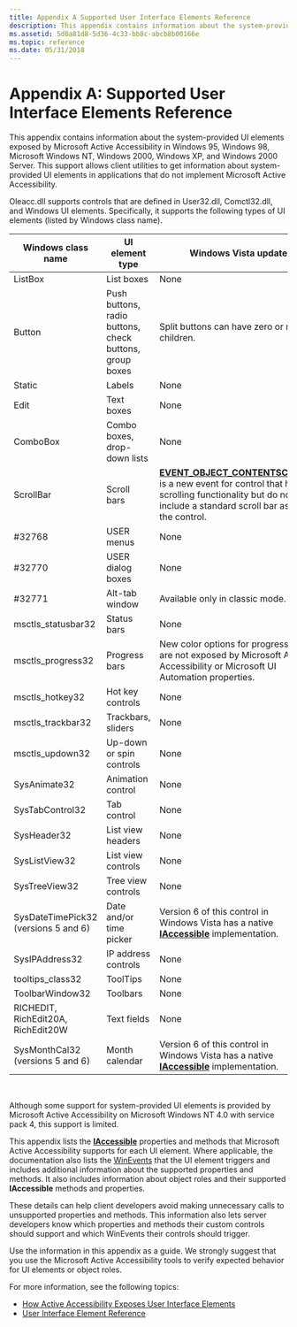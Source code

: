 ```yaml
---
title: Appendix A Supported User Interface Elements Reference
description: This appendix contains information about the system-provided UI elements exposed by Microsoft Active Accessibility in Windows 95, Windows 98, Microsoft Windows NT, Windows 2000, Windows XP, and Windows 2000 Server.
ms.assetid: 5d0a81d8-5d36-4c33-bb8c-abcb8b00166e
ms.topic: reference
ms.date: 05/31/2018
---
```


# Appendix A: Supported User Interface Elements Reference

This appendix contains information about the system-provided UI elements exposed by Microsoft Active Accessibility in Windows 95, Windows 98, Microsoft Windows NT, Windows 2000, Windows XP, and Windows 2000 Server. This support allows client utilities to get information about system-provided UI elements in applications that do not implement Microsoft Active Accessibility.

Oleacc.dll supports controls that are defined in User32.dll, Comctl32.dll, and Windows UI elements. Specifically, it supports the following types of UI elements (listed by Windows class name).



| Windows class name                   | UI element type                                         | Windows Vista updates                                                                                                                                                                                                |
|--------------------------------------|---------------------------------------------------------|----------------------------------------------------------------------------------------------------------------------------------------------------------------------------------------------------------------------|
| ListBox                              | List boxes                                              | None                                                                                                                                                                                                                 |
| Button                               | Push buttons, radio buttons, check buttons, group boxes | Split buttons can have zero or more children.                                                                                                                                                                        |
| Static                               | Labels                                                  | None                                                                                                                                                                                                                 |
| Edit                                 | Text boxes                                              | None                                                                                                                                                                                                                 |
| ComboBox                             | Combo boxes, drop-down lists                            | None                                                                                                                                                                                                                 |
| ScrollBar                            | Scroll bars                                             | [**EVENT\_OBJECT\_CONTENTSCROLLED**](event-constants.md) is a new event for control that have scrolling functionality but do not include a standard scroll bar as part of the control. |
| \#32768                              | USER menus                                              | None                                                                                                                                                                                                                 |
| \#32770                              | USER dialog boxes                                       | None                                                                                                                                                                                                                 |
| \#32771                              | Alt-tab window                                          | Available only in classic mode.                                                                                                                                                                                      |
| msctls\_statusbar32                  | Status bars                                             | None                                                                                                                                                                                                                 |
| msctls\_progress32                   | Progress bars                                           | New color options for progress bars are not exposed by Microsoft Active Accessibility or Microsoft UI Automation properties.                                                                                         |
| msctls\_hotkey32                     | Hot key controls                                        | None                                                                                                                                                                                                                 |
| msctls\_trackbar32                   | Trackbars, sliders                                      | None                                                                                                                                                                                                                 |
| msctls\_updown32                     | Up-down or spin controls                                | None                                                                                                                                                                                                                 |
| SysAnimate32                         | Animation control                                       | None                                                                                                                                                                                                                 |
| SysTabControl32                      | Tab control                                             | None                                                                                                                                                                                                                 |
| SysHeader32                          | List view headers                                       | None                                                                                                                                                                                                                 |
| SysListView32                        | List view controls                                      | None                                                                                                                                                                                                                 |
| SysTreeView32                        | Tree view controls                                      | None                                                                                                                                                                                                                 |
| SysDateTimePick32 (versions 5 and 6) | Date and/or time picker                                 | Version 6 of this control in Windows Vista has a native [**IAccessible**](/windows/desktop/api/oleacc/nn-oleacc-iaccessible) implementation.                                                                                                           |
| SysIPAddress32                       | IP address controls                                     | None                                                                                                                                                                                                                 |
| tooltips\_class32                    | ToolTips                                                | None                                                                                                                                                                                                                 |
| ToolbarWindow32                      | Toolbars                                                | None                                                                                                                                                                                                                 |
| RICHEDIT, RichEdit20A, RichEdit20W   | Text fields                                             | None                                                                                                                                                                                                                 |
| SysMonthCal32 (versions 5 and 6)     | Month calendar                                          | Version 6 of this control in Windows Vista has a native [**IAccessible**](/windows/desktop/api/oleacc/nn-oleacc-iaccessible) implementation.                                                                                                           |



 

Although some support for system-provided UI elements is provided by Microsoft Active Accessibility on Microsoft Windows NT 4.0 with service pack 4, this support is limited.

This appendix lists the [**IAccessible**](/windows/desktop/api/oleacc/nn-oleacc-iaccessible) properties and methods that Microsoft Active Accessibility supports for each UI element. Where applicable, the documentation also lists the [WinEvents](winevents-infrastructure.md) that the UI element triggers and includes additional information about the supported properties and methods. It also includes information about object roles and their supported **IAccessible** methods and properties.

These details can help client developers avoid making unnecessary calls to unsupported properties and methods. This information also lets server developers know which properties and methods their custom controls should support and which WinEvents their controls should trigger.

Use the information in this appendix as a guide. We strongly suggest that you use the Microsoft Active Accessibility tools to verify expected behavior for UI elements or object roles.

For more information, see the following topics:

-   [How Active Accessibility Exposes User Interface Elements](how-active-accessibility-exposes-user-interface-elements.md)
-   [User Interface Element Reference](user-interface-element-reference.md)

 

 




